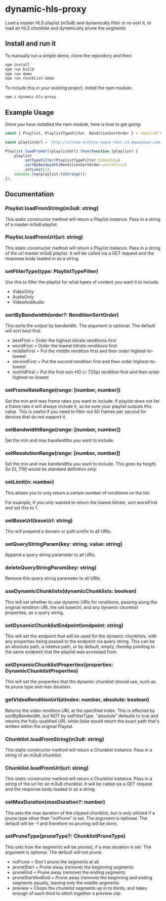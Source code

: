 # dynamic-hls-proxy

Load a master HLS playlist (m3u8) and dynamically filter or re-sort it, or load an HLS chunklist and dynamically prune the segments

## Install and run it

To manually run a simple demo, clone the repository and then:

```bash
npm install
npm run build
npm run demo
npm run chunklist-demo
```

To include this in your existing project, install the npm module:

```bash
npm i dynamic-hls-proxy
```

## Example Usage

Once you have installed the npm module, here is how to get going:

```javascript
const { Playlist, PlaylistTypeFilter, RenditionSortOrder } = require('dynamic-hls-proxy');

const playlistUrl = 'http://stream-archive-input-test.s3.amazonaws.com/output/14ajhmZDE6Wi9ct9_qHDCWeukB15ssKO/playlist.m3u8';

Playlist.loadFromUrl(playlistUrl).then(function (playlist) {
    playlist
        .setTypeFilter(PlaylistTypeFilter.VideoOnly)
        .sortByBandwidth(RenditionSortOrder.worstFirst)
        .setLimit(1);
    console.log(playlist.toString());
});

```

## Documentation

### Playlist.loadFromString(m3u8: string)

This static constructor method will return a Playlist instance. Pass in a string of a master m3u8 playlist.

### Playlist.loadFromUrl(url: string)

This static constructor method will return a Playlist instance. Pass in a string of the url master m3u8 playlist. It will be called via a GET request and the response body loaded in as a string.

### setFilterType(type: PlaylistTypeFilter)

Use this to filter the playlist for what types of content you want it to include.

 - VideoOnly
 - AudioOnly
 - VideoAndAudio

### sortByBandwidth(order?: RenditionSortOrder)

This sorts the output by bandwidth. The argument is optional. The default will sort best first.

 - bestFirst = Order the highest bitrate renditions first
 - worstFirst = Order the lowest bitrate renditions first
 - middleFirst = Put the middle rendition first and then order highest-to-lowest
 - secondFirst = Put the second rendition first and then order highest-to-lowest
 - nonHdFirst = Put the first non-HD (< 720p) rendition first and then order highest-to-lowest

 ### setFrameRateRange(range: [number, number])

Set the min and max frame rates you want to include. If playlist does not list a frame rate it will always include it, so be sure your playlist outputs this value. This is useful if you need to filter out 60 frames per second for devices that do not support it.

### setBandwidthRange(range: [number, number])

Set the min and max bandwidths you want to include.

### setResolutionRange(range: [number, number])

Set the min and max bandwidths you want to include. This goes by height. So [0, 719] would be standard definition only.

### setLimit(n: number)

This allows you to only return a certain number of renditions on the list.

For example, if you only wanted to return the lowest bitrate, sort worstFirst and set this to 1.

### setBaseUrl(baseUrl: string)

This will prepend a domain or path prefix to all URIs.

### setQueryStringParam(key: string, value: string)

Append a query string parameter to all URIs.

### deleteQueryStringParam(key: string)

Remove this query string parameter to all URIs.

### useDynamicChunklists(dynamicChunklists: boolean)

This will set whether to use dynamic URIs for renditions, passing along the original rendition URI, the set baseUrl, and any dynamic chunklist properties, as a query string.

### setDynamicChunklistEndpoint(endpoint: string)

This will set the endpoint that will be used for the dynamic chunklists, with any properties being passed to the endpoint via query string. This can be an absolute path, a relative path, or by default, empty, thereby pointing to the same endpoint that the playlist was accessed from.

### setDynamicChunklistProperties(properties: DynamicChunklistProperties)

This will set the properties that the dynamic chunklist should use, such as its prune type and max duration.

### getVideoRenditionUrl(atIndex: number, absolute: boolean)

Returns the video rendition URL at the specified index. This is affected by sortByBandwidth, but NOT by setFilterType. "absolute" defaults to true and returns the fully-qualified URL while false would return the exact path that's written within the original Playlist.

### Chunklist.loadFromString(m3u8: string)

This static constructor method will return a Chunklist instance. Pass in a string of an m3u8 chunklist.

### Chunklist.loadFromUrl(url: string)

This static constructor method will return a Chunklist instance. Pass in a string of the url for an m3u8 chunklist. It will be called via a GET request and the response body loaded in as a string.

### setMaxDuration(maxDuration?: number)

This sets the max duration of the clipped chunklist, but is only utilized if a prune type other than "noPrune" is set. The argument is optional. The default will be -1 and therefore no pruning will be done.

### setPruneType(pruneType?: ChunklistPruneType)

This sets how the segments will be pruned, if a max duration is set. The argument is optional. The default will not prune.

 - noPrune = Don't prune the segments at all
 - pruneStart = Prune away (remove) the beginning segments
 - pruneEnd = Prune away (remove) the ending segments
 - pruneStartAndEnd = Prune away (remove) the beginning and ending segments equally, leaving only the middle segments
 - preview = Chops the chunklist segments up in to thirds, and takes enough of each third to stitch together a preview clip
